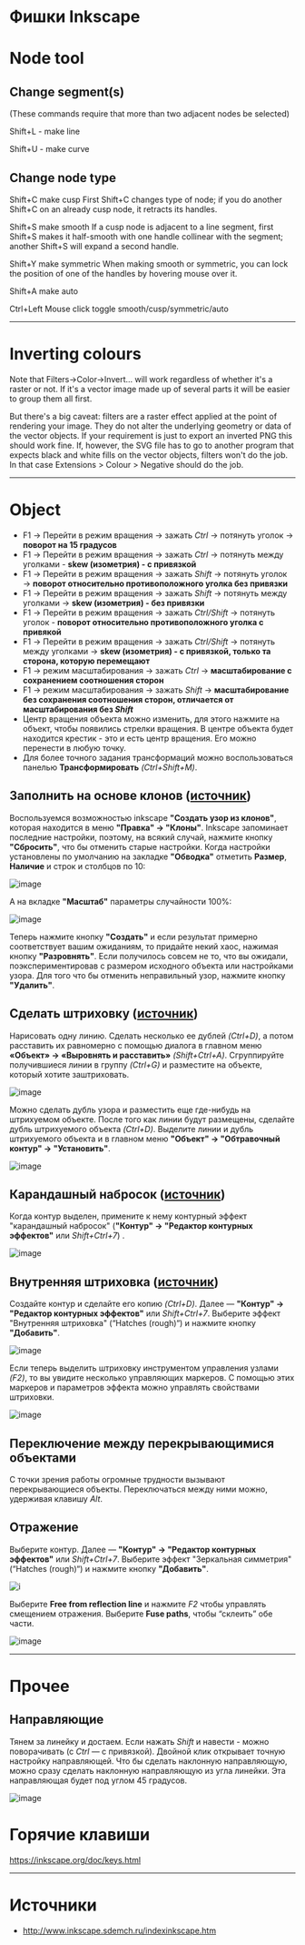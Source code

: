 # Фишки Inkscape
<!-- copyright: ReSampled 3 -->

# Node tool
## Change segment(s)
(These commands require that more than two adjacent nodes be selected)

Shift+L - make line


Shift+U - make curve

## Change node type
Shift+C
make cusp
First Shift+C changes type of node; if you do another Shift+C on an already cusp node, it retracts its handles.

Shift+S
make smooth
If a cusp node is adjacent to a line segment, first Shift+S makes it half-smooth with one handle collinear with the segment; another Shift+S will expand a second handle.

Shift+Y
make symmetric
When making smooth or symmetric, you can lock the position of one of the handles by hovering mouse over it.

Shift+A
make auto

Ctrl+Left Mouse click
toggle smooth/cusp/symmetric/auto

-----

# Inverting colours

Note that Filters->Color->Invert... will work regardless of whether it's a raster or not. If it's a vector image made up of several parts it will be easier to group them all first.

But there's a big caveat: filters are a raster effect applied at the point of rendering your image. They do not alter the underlying geometry or data of the vector objects. If your requirement is just to export an inverted PNG this should work fine. If, however, the SVG file has to go to another program that expects black and white fills on the vector objects, filters won't do the job. In that case Extensions > Colour > Negative should do the job.

---------

# Object
* F1 → Перейти в режим вращения → зажать *Ctrl* → потянуть уголок → **поворот на 15 градусов**
* F1 → Перейти в режим вращения → зажать *Ctrl* → потянуть между уголками - **skew (изометрия) - с привязкой**
* F1 → Перейти в режим вращения → зажать *Shift* → потянуть уголок → **поворот относительно противоположного уголка без привязки**
* F1 → Перейти в режим вращения → зажать *Shift* → потянуть между уголками → **skew (изометрия) - без привязки**
* F1 → Перейти в режим вращения → зажать *Ctrl/Shift* → потянуть уголок - **поворот относительно противоположного уголка c привякой**
* F1 -> Перейти в режим вращения → зажать *Ctrl/Shift* → потянуть между уголками → **skew (изометрия) - с привязкой, только та сторона, которую перемещают**
* F1 → режим масштабирования → зажать *Ctrl* → **масштабирование с сохранением соотношения сторон**
* F1 → режим масштабирования → зажать *Shift* → **масштабирование без сохранения соотношения сторон, отличается от масштабирования без *Shift***
* Центр вращения объекта можно изменить, для этого нажмите на объект, чтобы появились стрелки вращения. В центре объекта будет находится крестик - это и есть центр вращения. Его можно перенести в любую точку.
* Для более точного задания трансформаций можно воспользоваться панелью **Трансформировать** *(Ctrl+Shift+M)*.
## Заполнить на основе клонов ([источник](http://sdemch.ru/Inkscape/_uroki_v_internet/ur_7_stakan_soka/copy_zdn_7_from_internet/stakan_s_sokom.htm))
Воспользуемся возможностью inkscape **"Создать узор из клонов"**, которая находится в меню **"Правка" → "Клоны"**. Inkscape запоминает последние настройки, поэтому, на всякий случай, нажмите кнопку **"Сбросить"**, что бы отменить старые настройки. Когда настройки установлены по умолчанию на закладке **"Обводка"** отметить **Размер**, **Наличие** и строк и столбцов по 10:

![image](http://p.resampled.ru/popd-b62fc87eb470c528d17889a96ec8c489.png)

А на вкладке **"Масштаб"** параметры случайности 100%:

![image](http://p.resampled.ru/popd-90d2e1d3685ab045e10585a54b009de6.png)

Теперь нажмите кнопку **"Создать"** и если результат примерно соответствует вашим ожиданиям, то придайте некий хаос, нажимая кнопку **"Разровнять"**. Если получилось совсем не то, что вы ожидали, поэкспериментировав с размером исходного объекта или настройками узора. Для того что бы отменить неправильный узор, нажмите кнопку **"Удалить"**.

## Сделать штриховку ([источник](http://pedcollege.com/?page_id=4031))
Нарисовать одну линию. Сделать несколько ее дублей *(Ctrl+D)*, а потом расставить их равномерно с помощью диалога в главном меню **«Объект» → «Выровнять и расставить»** *(Shift+Ctrl+A)*. Сгруппируйте получившиеся линии в группу *(Ctrl+G)* и разместите на объекте, который хотите заштриховать.


![image](http://p.resampled.ru/popd-691a8b1e30162113a96874eef0b8c396.png)

Можно сделать дубль узора и разместить еще где-нибудь на штрихуемом объекте. После того как линии будут размещены, сделайте дубль штрихуемого объекта *(Ctrl+D)*. Выделите линии и дубль штрихуемого объекта и в главном меню **"Объект" → "Обтравочный контур" → "Установить"**.

![image](http://p.resampled.ru/popd-4589d6a3ea6603741700d106193d9ffd.png)
## Карандашный набросок ([источник](https://inkscape.paint-net.ru/?id=38))
Когда контур выделен, примените к нему контурный эффект "карандашный набросок" (**"Контур" → "Редактор контурных эффектов"** или *Shift+Ctrl+7*) .

![image](http://p.resampled.ru/popd-98eb1dfb9159df90c425d7a0e571ef52.png)
## Внутренняя штриховка ([источник](https://inkscape.paint-net.ru/?id=38))
Создайте контур и сделайте его копию *(Ctrl+D)*. Далее — **"Контур" → "Редактор контурных эффектов"** или *Shift+Ctrl+7*. Выберите эффект "Внутренняя штриховка" (“Hatches (rough)“) и нажмите кнопку **"Добавить"**.


![image](http://p.resampled.ru/popd-c1703560a17d0697e943ed737334267a.png)

Если теперь выделить штриховку инструментом управления узлами *(F2)*, то вы увидите несколько управляющих маркеров. С помощью этих маркеров и параметров эффекта можно управлять свойствами штриховки.


![image](http://p.resampled.ru/popd-aa1330dc5265bee1c1876d406eb95e33.png)
## Переключение между перекрывающимися объектами
С точки зрения работы огромные трудности вызывают перекрывающиеся объекты. Переключаться между ними можно, удерживая клавишу *Alt*.

## Отражение
Выберите контур. Далее — **"Контур" → "Редактор контурных эффектов"** или *Shift+Ctrl+7*. Выберите эффект "Зеркальная симметрия" (“Hatches (rough)“) и нажмите кнопку **"Добавить"**.

![i](http://p.resampled.ru/popd-01fb183e1cfe19b46def1e0749431c89.png)

Выберите **Free from reflection line** и нажмите *F2* чтобы управлять смещением отражения. Выберите **Fuse paths**, чтобы “склеить” обе части.


![image](http://p.resampled.ru/popd-0103fc5335d386bdc9d9ae5a32830267.png)

-----
# Прочее
## Направляющие
Тянем за линейку и достаем. Если нажать *Shift* и навести - можно поворачивать (с *Ctrl* — с привязкой). Двойной клик открывает точную настройку направляющей.
Что бы сделать наклонную направляющую, можно сразу сделать наклонную направляющую из угла линейки. Эта направляющая будет под углом 45 градусов.

![image](http://p.resampled.ru/popd-beed113b334527be98f2875cc3265775.png)

# Горячие клавиши
https://inkscape.org/doc/keys.html

-----
# Источники
* <http://www.inkscape.sdemch.ru/indexinkscape.htm>
